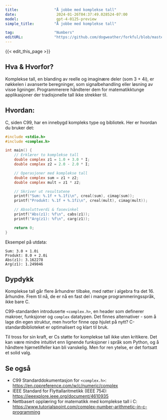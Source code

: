 ```yaml
---
title:                "Å jobbe med komplekse tall"
date:                  2024-01-26T04:37:49.028524-07:00
model:                 gpt-4-0125-preview
simple_title:         "Å jobbe med komplekse tall"

tag:                  "Numbers"
editURL:              "https://github.com/dogweather/forkful/blob/master/content/no/c/working-with-complex-numbers.md"
---
```


{{< edit_this_page >}}

## Hva & Hvorfor?
Komplekse tall, en blanding av reelle og imaginære deler (som 3 + 4i), er nøkkelen i avanserte beregninger, som signalbehandling eller løsning av visse ligninger. Programmerere håndterer dem for matematikktunge applikasjoner der tradisjonelle tall ikke strekker til.

## Hvordan:
C, siden C99, har en innebygd kompleks type og bibliotek. Her er hvordan du bruker det:

```C
#include <stdio.h>
#include <complex.h>

int main() {
    // Erklærer to komplekse tall
    double complex z1 = 1.0 + 3.0 * I;
    double complex z2 = 2.0 - 2.0 * I;

    // Operasjoner med komplekse tall
    double complex sum = z1 + z2;
    double complex mult = z1 * z2;

    // Skriver ut resultatene
    printf("Sum: %.1f + %.1fi\n", creal(sum), cimag(sum));
    printf("Produkt: %.1f + %.1fi\n", creal(mult), cimag(mult));

    // Absoluttverdi & fasevinkel
    printf("Abs(z1): %f\n", cabs(z1));
    printf("Arg(z1): %f\n", carg(z1));

    return 0;
}
```

Eksempel på utdata:
```
Sum: 3.0 + 1.0i
Produkt: 8.0 + 2.0i
Abs(z1): 3.162278
Arg(z1): 1.249046
```
## Dypdykk
Komplekse tall går flere århundrer tilbake, med røtter i algebra fra det 16. århundre. Frem til nå, de er nå en fast del i mange programmeringsspråk, ikke bare C.

C99-standarden introduserte `<complex.h>`, en header som definerer makroer, funksjoner og `complex` datatypen. Det finnes alternativer - som å lage din egen struktur, men hvorfor finne opp hjulet på nytt? C-standardbiblioteket er optimalisert og klart til bruk.

Til tross for sin kraft, er Cs støtte for komplekse tall ikke uten kritikere. Det kan være mindre intuitivt enn lignende funksjoner i språk som Python, og å håndtere hjørnetilfeller kan bli vanskelig. Men for ren ytelse, er det fortsatt et solid valg.

## Se også
- C99 Standarddokumentasjon for `<complex.h>`: https://en.cppreference.com/w/c/numeric/complex
- IEEE Standard for Flyttallaritmetikk (IEEE 754): https://ieeexplore.ieee.org/document/4610935
- Nettbasert opplæring for matematikk med komplekse tall i C: https://www.tutorialspoint.com/complex-number-arithmetic-in-c-programming
